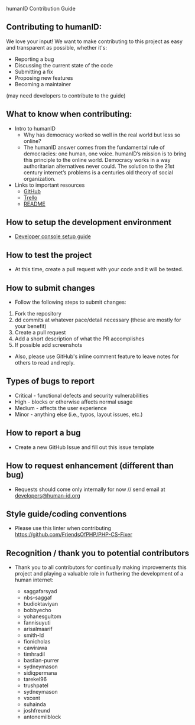 humanID Contribution Guide

## Contributing to humanID:

We love your input! We want to make contributing to this project as easy and transparent as possible, whether it's:

* Reporting a bug
* Discussing the current state of the code
* Submitting a fix
* Proposing new features
* Becoming a maintainer

(may need developers to contribute to the guide)

## What to know when contributing:
* Intro to humanID
  * Why has democracy worked so well in the real world but less so online?
  * The humanID answer comes from the fundamental rule of democracies: one human, one voice. humanID’s mission is to bring this principle to the online world. Democracy works in a way authoritarian alternatives never could. The solution to the 21st century internet’s problems is a centuries old theory of social organization.
* Links to important resources
    * [GitHub](https://github.com/human-internet/)
    * [Trello](https://trello.com/b/hWkJbISF/tech-product-board)
    * [README](https://github.com/human-internet/humanid-weblogin/blob/master/README.md)

## How to setup the development environment
* [Developer console setup guide](https://docs.google.com/document/d/1SGv9dP-FeDGFRFfAEOY71F_eayFbKpzxEkt1g2Bi46Y/edit?usp=sharing)

## How to test the project
* At this time, create a pull request with your code and it will be tested.

## How to submit changes
* Follow the following steps to submit changes:

1. Fork the repository
2. dd commits at whatever pace/detail necessary (these are mostly for your benefit)
3. Create a pull request
4. Add a short description of what the PR accomplishes
5. If possible add screenshots

* Also, please use GitHub's inline comment feature to leave notes for others to read and reply.

## Types of bugs to report
* Critical - functional defects and security vulnerabilities
* High - blocks or otherwise affects normal usage
* Medium - affects the user experience
* Minor - anything else (i.e., typos, layout issues, etc.)

## How to report a bug
* Create a new GitHub Issue and fill out this issue template

## How to request enhancement (different than bug)
* Requests should come only internally for now // send email at developers@human-id.org

## Style guide/coding conventions
* Please use this linter when contributing https://github.com/FriendsOfPHP/PHP-CS-Fixer 

## Recognition / thank you to potential contributors
* Thank you to all contributors for continually making improvements this project and playing a valuable role in furthering the development of a human internet:

  * saggafarsyad
  * nbs-saggaf
  * budioktaviyan
  * bobbyecho
  * yohanesgultom
  * fannisuyuti
  * arisalmaarif
  * smith-ld
  * fionicholas
  * cawirawa
  * timhradil
  * bastian-purrer
  * sydneymason
  * sidiqpermana
  * tarekel96
  * trushpatel
  * sydneymason
  * vxcent
  * suhainda
  * joshfreund
  * antonemilblock
